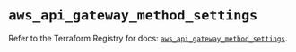# `aws_api_gateway_method_settings`

Refer to the Terraform Registry for docs: [`aws_api_gateway_method_settings`](https://registry.terraform.io/providers/hashicorp/aws/5.56.1/docs/resources/api_gateway_method_settings).
